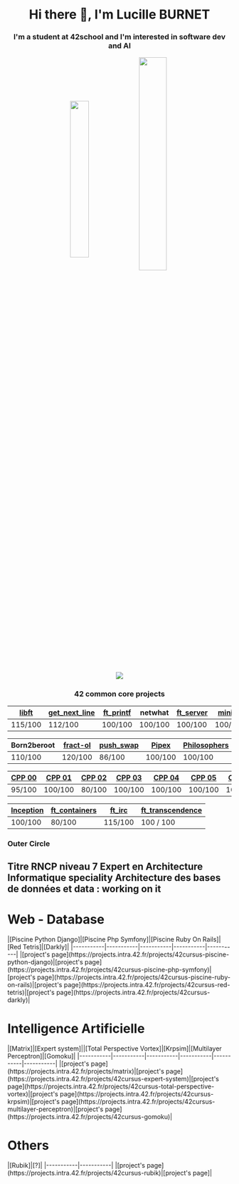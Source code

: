 <style>
.flex-container {
  display: flex;
}

</style>

<h1 align="center">Hi there 👋, I'm Lucille BURNET</h1>
<h3 align="center">I'm a student at 42school and I'm interested in software dev and AI</h3>

<p align="center"><img align="center" src="https://github-readme-stats.vercel.app/api/top-langs?username=aleyra&show_icons=true&locale=en&layout=compact" alt="" height="30%" width="29%"/>&nbsp;<img align="center" src="https://github-readme-stats.vercel.app/api?username=aleyra&show_icons=true&locale=en" alt="" height="35%" width="35%" /></p>

<p align="center"><img align="center" src="https://badge42.vercel.app/api/v2/cl1p78ilq003509ldje8uuiac/stats?cursusId=21&coalitionId=50"/>
<div align='center'>
<h3>42 common core projects</h3>
  
|[libft](https://github.com/aleyra/Libft) | [get_next_line](https://github.com/aleyra/Get_Next_Line) | [ft_printf](https://github.com/aleyra/ft_printf) | netwhat | [ft_server](https://github.com/aleyra/ft_server) | [miniRT](https://github.com/aleyra/miniRT)|
|-----------|-----------|-----------|-----------|-----------|-----------|
|  115/100  |  112/100  |  100/100  |  100/100  |  100/100  |  100/100  |
  
|Born2beroot|[fract-ol](https://github.com/aleyra/fract-ol)|[push_swap](https://github.com/aleyra/Push_swap)| [Pipex](https://github.com/aleyra/Pipex)|[Philosophers](https://github.com/aleyra/Philosopher) | [minishell](https://github.com/aleyra/MiniShell) |
|-----------|-----------|-----------|-----------|-----------|-----------|
|  110/100  |  120/100  |  86/100  |  100/100   |  100/100  |  100/100  |

| [CPP 00](https://github.com/aleyra/CPP-Module-00) | [CPP 01](https://github.com/aleyra/CPP-Module-01) | [CPP 02](https://github.com/aleyra/CPP-Module-02) | [CPP 03](https://github.com/aleyra/CPP-Module-03) | [CPP 04](https://github.com/aleyra/CPP-Module-04) | [CPP 05](https://github.com/aleyra/CPP-Module-05) | [CPP 06](https://github.com/aleyra/CPP-Module-06) | [CPP 07](https://github.com/aleyra/CPP-Module-07) | [CPP 08](https://github.com/aleyra/CPP-Module-08) | 
|-------- | ------- | ------- | ------- | ------- | ------- | ------- | ------- | ------- |
| 95/100 | 100/100 | 80/100 | 100/100 | 100/100 | 100/100 | 100/100 | 100/100 | 100/100 |
  
|[Inception](https://github.com/aleyra/Inception)|[ft_containers](https://github.com/aleyra/ft_containers.git)|[ft_irc](https://github.com/aleyra/ft_irc)|[ft_transcendence](https://github.com/LetoGdT/transcendence)|
| ------------|------------|------------|------------|
| 100/100 | 80/100 | 115/100 | 100 / 100 |

</div>
<div>
  <h3>Outer Circle</h3>
  <h2>Titre RNCP niveau 7 Expert en Architecture Informatique speciality Architecture des bases de données et data : working on it</h2>
  <div>
    <h1>Web - Database</h1>
    |[Piscine Python Django]|[Piscine Php Symfony]|[Piscine Ruby On Rails]|[Red Tetris]|[Darkly]|
    |-----------|-----------|-----------|-----------|-----------|
    |[project's page](https://projects.intra.42.fr/projects/42cursus-piscine-python-django)|[project's page](https://projects.intra.42.fr/projects/42cursus-piscine-php-symfony)|[project's page](https://projects.intra.42.fr/projects/42cursus-piscine-ruby-on-rails)|[project's page](https://projects.intra.42.fr/projects/42cursus-red-tetris)|[project's page](https://projects.intra.42.fr/projects/42cursus-darkly)|
  </div>
  <div>
    <h1>Intelligence Artificielle</h1>
    |[Matrix]|[Expert system]||[Total Perspective Vortex]|[Krpsim]|[Multilayer Perceptron]|[Gomoku]|
    |-----------|-----------|-----------|-----------|-----------|-----------|
    |[project's page](https://projects.intra.42.fr/projects/matrix)|[project's page](https://projects.intra.42.fr/projects/42cursus-expert-system)|[project's page](https://projects.intra.42.fr/projects/42cursus-total-perspective-vortex)|[project's page](https://projects.intra.42.fr/projects/42cursus-krpsim)|[project's page](https://projects.intra.42.fr/projects/42cursus-multilayer-perceptron)|[project's page](https://projects.intra.42.fr/projects/42cursus-gomoku)|
  </div>
  <div>
     <h1>Others</h1>
    |[Rubik]|[?]|
    |-----------|-----------|
    |[project's page](https://projects.intra.42.fr/projects/42cursus-rubik)|[project's page]|
  </div>
</div>
<!--
**aleyra/aleyra** is a ✨ _special_ ✨ repository because its `README.md` (this file) appears on your GitHub profile.

Here are some ideas to get you started:

- 🔭 I’m currently working on ...
- 🌱 I’m currently learning ...
- 👯 I’m looking to collaborate on ...
- 🤔 I’m looking for help with ...
- 💬 Ask me about ...
- 📫 How to reach me: ...
- 😄 Pronouns: ...
- ⚡ Fun fact: ...
-->
